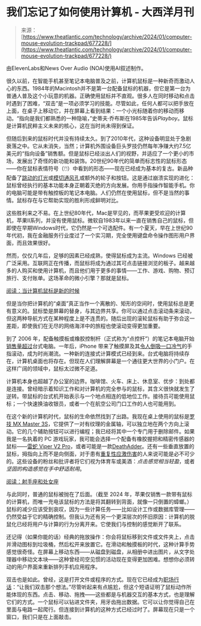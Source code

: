 <!--yml

类别：未分类

日期：2024-05-27 15:11:30

-->

# 我们忘记了如何使用计算机 - 大西洋月刊

> 来源：[https://www.theatlantic.com/technology/archive/2024/01/computer-mouse-evolution-trackpad/677228/](https://www.theatlantic.com/technology/archive/2024/01/computer-mouse-evolution-trackpad/677228/)

由ElevenLabs和News Over Audio (NOA)使用AI叙述制作。

很久以前，在智能手机甚至笔记本电脑普及之前，计算机鼠标是一种新奇而激动人心的东西。1984年的Macintosh并不是第一台配备鼠标的机器，但它是第一台为普通人普及这个小玩意的机器。正确使用鼠标并不直观。很多人在同时移动和点击时遇到了困难，“双击”是一项必须学习的技能。尽管如此，任何人都可以把手放在上面，在桌子上移动它，并在屏幕上看到结果：一个小光标随着你的移动而移动。“指向是我们都熟悉的一种隐喻，”史蒂夫·乔布斯在1985年告诉*Playboy*。鼠标是计算机民粹主义未来的核心，这在当时尚未得到保证。

但随后到来的鼠标时代并没有持续太久。到了2010年代，这种设备明显处于急剧衰落之中。它从未消失，当然；计算机外围设备巨头罗技仍然每年净赚大约7.5亿美元的“指向设备”销售额。但是鼠标已经淡出人们的视野，并适应了一个更小的市场，发展出了奇怪的新功能和装饰。20世纪90年代的简单而标志性的鼠标形态——你在鼠标表情符号（🖱️）中看到的形态——现在已经成为基本的复古。新品种配备了[跳动的灯光](https://www.walmart.com/ip/BUGHA-Gaming-LED-Mouse-for-PC-Android-Linux-Mac-OS-USB-Wired/2433728809)或[模切通风孔](https://hyperx.com/products/hyperx-pulsefire-haste-gaming-mouse?variant=41031680360605)或额外的轮子和按钮。这是通过崩溃实现的进化：鼠标曾经执行的基本功能本身正朝着灭绝的方向发展。你用手指操作智能手机。你的电脑可能是带有触控板的笔记本电脑。人们仍然在使用鼠标，但不是当然的事情。鼠标存在与它帮助实现的胜利形成鲜明对比。

这些胜利来之不易。在上世纪80年代，Mac是罕见的，而苹果更受欢迎的计算机，苹果II系列，并没有使用鼠标。微软自1983年以来一直在销售自己的鼠标，但即使在早期Windows时代，它仍然是一个可选配件。有一个夏天，早在上世纪90年代初，我在金融服务行业度过了一个实习期，完全使用键盘命令操作图形用户界面，而且效果很好。

然而，仅仅几年后，足够的因素已经成熟，使得鼠标成为主流。Windows 已经被广泛采用。互联网正在传播，而鼠标将成为通过其可点击链接浏览的板子。越来越多的人购买和使用计算机，而且他们用于更多的事情——工作、游戏、购物、预订旅行、支付账单。这场革命的微小引擎？那就是鼠标。

[阅读：当计算机鼠标是新的时候](https://www.theatlantic.com/technology/archive/2014/12/when-the-computer-mouse-was-new/383573/)

但是当你把计算机的“桌面”真正当作一个离散的、矩形的空间时，使用鼠标总是更有意义的。鼠标垫是屏幕的替身，与其边界共享。你可以通过点击滚动条来滚动，但这两种导航方式在某种程度上是不连贯的。随后出现的滚轮鼠标有助于弥合这一差距，即使我们在无尽的网络海洋中的旅程也使滚动变得更加重要。

到了 2006 年，配备触摸板或橡胶控制杆（正式称为“点控杆”）的笔记本电脑开始[销售量超过](https://www.theguardian.com/technology/2009/oct/28/laptops-sales-desktop-computers)台式电脑。一年后，iPhone 带来了触摸屏及其[令人倒吸一口冷气](https://www.reddit.com/r/apple/comments/9kahkr/11_years_ago_steve_jobs_scrolling_on_the_first/)的手指滚动，成为时尚潮流。一种新的连接式计算模式已经到来。台式电脑将持续存在，计算机桌面也将存在。但现在人们理解屏幕是一个通往更大世界的小门户。在这样广阔的领域中，鼠标太过微不足道。

计算机本身也超越了办公室的边界。咖啡馆、火车、床上、休息室、优步：到处都是连接。曾经暗示着知识工作和对计算机的完全参与的鼠标，其含义很快就发生了逆转。带鼠标的台式机开始表示与一个地点相连的低地位工作。接待员可能使用鼠标；一个快速换油收银员，或者一个在航空公司门口工作的人也可能用到。

在这个新的计算机时代，鼠标的生命依然找到了出路。我现在桌上使用的鼠标是[罗技 MX Master 3S](https://www.logitech.com/zh-cn/products/mice/mx-master-3s.910-006557.html)，它提供了一对有纹理的金属轴，可以独立地在两个方向上滚动。它的几个辅助按钮可以进行编程；我已经将其中一个专门用于删除邮件。如果我是一名执着的 PC 游戏玩家，我可能会选择一个配备有橡胶握把和精密传感器的鼠标——[雷蛇 Viper V2 Pro](https://www.razer.com/gaming-mice/razer-viper-v2-pro)，或者可能是一款[DeathAdder](https://www.razer.com/pc/gaming-mice/deathadder-line)。还有一些垂直放置的鼠标，拇指向上而不是向侧面，对于患有[重复性应激伤害](https://www.theatlantic.com/technology/archive/2023/10/carpal-tunnel-syndrome-prevalence/675803/)的人来说可能是必不可少的。这些设备的粉丝和批评者将它们视为体育车或美酒：*点击感觉相当轻盈*，或者*坚固的构造感觉在手中舒适耐用*。

[阅读：射手座和处女座](https://www.theatlantic.com/technology/archive/2023/10/carpal-tunnel-syndrome-prevalence/675803/)

与此同时，普通的鼠标被抛在了后面。（截至 2024 年，苹果仅销售一款带有鼠标的计算机，而唯一充电该鼠标的方法是将其翻转到背面，就像一只倒置的蟑螂。）鼠标的减少应该受到哀叹，因为一些计算任务——比如设计工作或数据库管理——仍然受益于它的精确控制。但我认为还有另一个更深层次的怀旧原因：计算机的脱鼠化已经将用户与计算的行为分离开来。它使我们与控制的感觉断开了联系。

还记得（如果你能的话）经典的拖放操作：你会将鼠标移到文件或文件夹上，点击并滑动图标到垃圾桶，然后松开来放置它。在滑动和触摸板的时代，这种计算手势感觉很奇怪。在屏幕上移动东西——从磁盘到磁盘，从相册中进出图片，从文字处理器中移动文本块——这种曾经司空见惯的活动现在变得更加困难。想想你必须转动的用户界面来重新排列手机应用程序。

双击也是如此。曾经，这是打开文件或程序的方式。现在它已经成为[职场行话](https://www.ft.com/content/f9696b26-e322-40b9-ba5c-af726a55879c)：“让我们双击那个想法。”尽管听起来有点尴尬，但这个短语证明了鼠标动作所能体现的东西。点击、移动、拖拽——这些都是与机器交互的基本方式，也是理解它们的方式。一个鼠标可以钻进文件夹，用牙齿拖出数据。它可以让你觉得自己在里面与电路一起爬行。但连接到计算机的这种方式已经过时了。屏幕现在只是一个窗口，我们只是在上面敲击。
